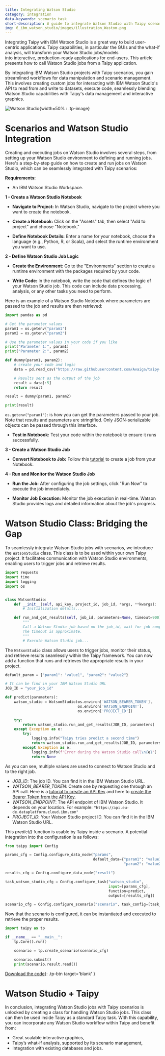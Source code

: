 ```yaml
---
title: Integrating Watson Studio
category: integration
data-keywords: scenario task
short-description: A guide to integrate Watson Studio with Taipy scenarios.
img: 6_ibm_watson_studio/images/illustration_Waston.png
---
```


Integrating Taipy with IBM Watson Studio is a great way to build user-centric applications. 
Taipy capabilities, in particular the GUIs and the what-if analysis, will transform your Watson Studio jobs/models  
into interactive, production-ready applications for end-users. This article presents how to call 
Watson Studio jobs from a Taipy application.


By integrating IBM Watson Studio projects with Taipy scenarios, you gain streamlined workflows 
for data manipulation and scenario management. This involves creating custom jobs for 
interacting with IBM Watson Studio's API to read from and write to datasets, execute 
code, seamlessly blending Watson Studio capabilities with Taipy's 
data management and interactive graphics.

![Watson Studio](images/illustration_Waston.png){width=50% : .tp-image}

# Scenarios and Watson Studio Integration

Creating and executing jobs on Watson Studio involves several steps, from setting up your 
Watson Studio environment to defining and running jobs. Here's a step-by-step guide on how 
to create and run jobs on Watson Studio, which can be seamlessly integrated with Taipy 
scenarios:

**Requirements:**

- An IBM Watson Studio Workspace.

**1 - Create a Watson Studio Notebook**

- **Navigate to Project:** In Watson Studio, navigate to the project where you want to 
create the notebook.

- **Create a Notebook:** Click on the "Assets" tab, then select "Add to project" and choose 
"Notebook."

- **Define Notebook Details:** Enter a name for your notebook, choose the language 
(e.g., Python, R, or Scala), and select the runtime environment you want to use.

**2 - Define Watson Studio Job Logic**

- **Create the Environment**: Go to the "Environments" section to create a runtime 
environment with the packages required by your code.

- **Write Code:** In the notebook, write the code that defines the logic of your 
Watson Studio job. This code can include data processing, analysis, or any other tasks you 
need to perform.

Here is an example of a Watson Studio Notebook where parameters are passed to the job 
and results are then retrieved:

```python
import pandas as pd

# Get the parameter values
param1 = os.getenv("param1")
param2 = os.getenv("param2")

# Use the parameter values in your code if you like
print("Parameter 1:", param1)
print("Parameter 2:", param2)

def dummy(param1, param2):
    # create your code and logic
    data = pd.read_csv("https://raw.githubusercontent.com/Avaiga/taipy-getting-started-core/develop/src/daily-min-temperatures.csv")

    # Results sent as the output of the job
    result = data[:5]
    return result

result = dummy(param1, param2)

print(result)
```

`os.getenv("param1")`: is how you can get the parameters passed to your job. 
Note that results and parameters are stringified. Only JSON-serializable objects can be 
passed through this interface.

- **Test in Notebook:** Test your code within the notebook to ensure it runs 
successfully.

**3 - Create a Watson Studio Job**

- **Convert Notebook to Job:** Follow this [tutorial](https://www.ibm.com/docs/en/cloud-paks/cp-data/4.8.x?topic=jobs-creating-in-notebook-editor) 
to create a job from your Notebook.

**4 - Run and Monitor the Watson Studio Job**

- **Run the Job:** After configuring the job settings, click "Run Now" to execute the 
job immediately.

- **Monitor Job Execution:** Monitor the job execution in real-time. Watson Studio 
provides logs and detailed information about the job's progress.

# Watson Studio Class: Bridging the Gap

To seamlessly integrate Watson Studio jobs with scenarios, we introduce the `WatsonStudio` 
class. This class is to be used within your own Taipy project. It facilitates 
communication with Watson Studio environments, enabling users to 
trigger jobs and retrieve results.

```python
import requests
import time
import logging
import os


class WatsonStudio:
    def __init__(self, api_key, project_id, job_id, *args, **kwargs):
        # Initialization details...

    def run_and_get_results(self, job_id, parameters=None, timeout=900):
        """
        Call a Watson Studio job based on the job_id, wait for job completion, and return the result.
        The timeout is approximate.
        """
        # Execute Watson Studio job...
```

The `WatsonStudio` class allows users to trigger jobs, monitor their status, and retrieve 
results seamlessly within the Taipy framework. You can now add a 
function that runs and retrieves the appropriate results in your project.

```python
default_param = {"param1": "value1", "param2": "value2"}

# It can be find in your IBM Watson Studio URL
JOB_ID = "your_job_id" 

def predict(parameters):
    watson_studio = WatsonStudio(os.environ['WATSON_BEARER_TOKEN'],
                                 os.environ['WATSON_ENDPOINT'],
                                 os.environ['PROJECT_ID'])

    try:
        return watson_studio.run_and_get_results(JOB_ID, parameters)
    except Exception as e:
        try:
            logging.info("Taipy tries predict a second time")
            return watson_studio.run_and_get_results(JOB_ID, parameters)
        except Exception as e:
            logging.info(f'Error during the Watson Studio call\n{e}')
            return None
```

As you can see, multiple values are used to connect to Watson Studio and to the right job.

- *JOB_ID*: The job ID. You can find it in the IBM Watson Studio URL.
- *WATSON_BEARER_TOKEN*: Create one by requesting one through an API call. Here is a 
[tutorial to create an API Key](https://cloud.ibm.com/docs/account?topic=account-userapikey) 
and here to [create the Bearer Token from the API Key](https://cloud.ibm.com/docs/account?topic=account-iamtoken_from_apikey).
- *WATSON_ENDPOINT*: The API endpoint of IBM Watson Studio. It depends on your location. 
For example: `"https://api.eu-de.dataplatform.cloud.ibm.com"`
- *PROJECT_ID*: Your Watson Studio project ID. You can find it in the IBM Watson Studio URL.

This *predict()* function is usable by Taipy inside a scenario. A potential 
integration into the configuration is as follows:

```python
from taipy import Config

params_cfg = Config.configure_data_node("params",
                                        default_data={"param1": "value1",
                                                      "param2": "value2"})

results_cfg = Config.configure_data_node("result")

task_watson_studio_cfg = Config.configure_task("watson_studio",
                                               input=[params_cfg],
                                               function=predict,
                                               output=[results_cfg])

scenario_cfg = Config.configure_scenario("scenario", task_config=[task_watson_studio_cfg])
```

Now that the scenario is configured, it can be instantiated and executed to retrieve the 
proper results.

```python
import taipy as tp

if __name__ == "__main__":
    tp.Core().run()

    scenario = tp.create_scenario(scenario_cfg)

    scenario.submit()
    print(scenario.result.read())
```

[Download the code](./src/example.py){: .tp-btn target='blank' }

# Watson Studio + Taipy

In conclusion, integrating Watson Studio jobs with Taipy scenarios is unlocked by creating a 
class for handling Watson Studio jobs. This class can then be used inside Taipy as a 
standard Taipy task. With this capability, you can incorporate any Watson Studio workflow 
within Taipy and benefit from:

- Great scalable interactive graphics,
- Taipy’s what-if analysis, supported by its scenario management,
- Integration with existing databases and jobs.

